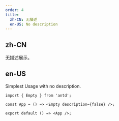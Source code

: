 ```yaml
---
order: 4
title:
  zh-CN: 无描述
  en-US: No description
---
```


## zh-CN

无描述展示。

## en-US

Simplest Usage with no description.

```tsx
import { Empty } from 'antd';

const App = () => <Empty description={false} />;

export default () => <App />;
```
